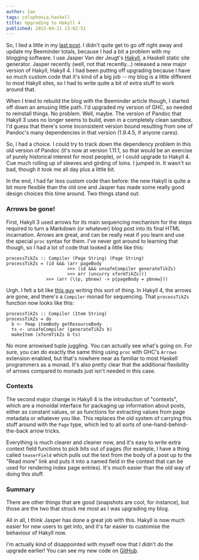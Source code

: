 ```yaml
---
author: Ian
tags: colophonia,haskell
title: Upgrading to Hakyll 4
published: 2013-04-21 13:02:51
---
```

So, I lied a little in my [last post](the-war-on-akrasia).  I didn't
quite get to go off right away and update my Beeminder totals, because
I had a bit a problem with my blogging software.  I use Jasper Van der
Jeugt's [Hakyll][hakyll], a Haskell static site generator.  Jasper
recently (well, not that recently...) released a new major version of
Hakyll, Hakyll 4.  I had been putting off upgrading because I have so
much custom code that it's kind of a big job -- my blog is a little
different to most Hakyll sites, so I had to write quite a bit of extra
stuff to work around that.

When I tried to rebuild the blog with the Beeminder article though, I
started off down an amusing little path.  I'd upgraded my version of
GHC, so needed to reinstall things.  No problem.  Well, maybe.  The
version of Pandoc that Hakyll 3 uses no longer seems to build, even in
a completely clean sandbox.  I'd guess that there's some inconsistent
version bound resulting from one of Pandoc's many dependencies in that
version (1.9.4.5, if anyone cares).

So, I had a choice.  I could try to track down the dependency problem
in this old version of Pandoc (it's now at version 1.11.1, so that
would be an exercise of purely historical interest for most people),
or I could upgrade to Hakyll 4.  Cue much rolling up of sleeves and
girding of loins.  I jumped in.  It wasn't so bad, though it took me
all day plus a little bit.

In the end, I had far less custom code than before: the new Hakyll is
quite a bit more flexible than the old one and Jasper has made some
really good design choices this time around.  Two things stand out:

### Arrows be gone!

First, Hakyll 3 used arrows for its main sequencing mechanism for the
steps required to turn a Markdown (or whatever) blog post into its
final HTML incarnation.  Arrows are great, and can be really neat if
you learn and use the special `proc` syntax for them.  I've never got
around to learning that though, so I had a lot of code that looked a
little like this:

``` {.haskell}
processTikZs :: Compiler (Page String) (Page String)
processTikZs = (id &&& (arr pageBody
                       >>> (id &&& unsafeCompiler generateTikZs)
                       >>> arr (uncurry xformTikZs)))
               >>> (arr (\(p, pbnew) -> p{pageBody = pbnew}))
```

Urgh.  I felt a bit like [this guy][rubiks] writing this sort of
thing.  In Hakyll 4, the arrows are gone, and there's a `Compiler`
monad for sequencing.  That `processTikZs` function now looks like
this:

``` {.haskell}
processTikZs :: Compiler (Item String)
processTikZs = do
  b <- fmap itemBody getResourceBody
  ts <- unsafeCompiler (generateTikZs b)
  makeItem (xformTikZs b ts)
```

No more arrowised tuple juggling.  You can actually see what's going
on.  For sure, you can do exactly the same thing using `proc` with
GHC's `Arrows` extension enabled, but that's nowhere near as familiar
to most Haskell programmers as a monad.  It's also pretty clear that
the additional flexibility of arrows compared to monads just isn't
needed in this case.

### Contexts

The second major change in Hakyll 4 is the introduction of "contexts",
which are a monoidal interface for packaging up information about
posts, either as constant values, or as functions for extracting
values from page metadata or whatever you like.  This replaces the old
system of carrying this stuff around with the `Page` type, which led
to all sorts of one-hand-behind-the-back arrow tricks.

Everything is much clearer and cleaner now, and it's easy to write
extra context field functions to pick bits out of pages (for example,
I have a thing called `teaserField` which pulls out the text from the
body of a post up to the "Read more" link and puts it into a named
field in the context that can be used for rendering index page
entries).  It's *much* easier than the old way of doing this stuff.

### Summary

There are other things that are good (snapshots are cool, for
instance), but those are the two that struck me most as I was
upgrading my blog.

All in all, I think Jasper has done a great job with this.  Hakyll is
now much easier for new users to get into, and it's far easier to
customise the behaviour of Hakyll now.

I'm actually kind of disappointed with myself now that I didn't do the
upgrade earlier!  You can see my new code on [GitHub][repo].

[hakyll]: http://jaspervdj.be/hakyll/
[rubiks]: http://www.youtube.com/watch?v=zAIPL5O9Uwk
[repo]: https://github.com/ian-ross/blog
